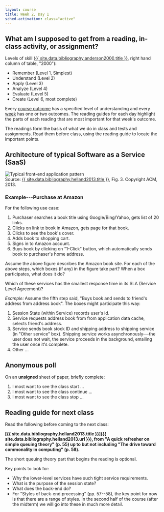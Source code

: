 ```yaml
---
layout: course
title: Week 2, Day 1
sched-activation: class="active"
---
```

## What am I supposed to get from a reading, in-class activity, or assignment?

Levels of skill (<a href="{{ site.data.bibliography.anderson2000.url }}">{{ site.data.bibliography.anderson2000.title }}</a>, right hand column of table, "2000"):

* Remember (Level 1, Simplest)
* Understand (Level 2)
* Apply (Level 3)
* Analyze (Level 4)
* Evaluate (Level 5)
* Create (Level 6, most complete)

Every [course outcome](outcomes.html) has a specified level of understanding
and every [week](schedule.html) has one or two outcomes. The reading guides
for each day highlight the parts of each reading that are most important for
that week's outcome.

<div class="well">The readings form the basis of what we do in class and tests and assignments. Read them before class, using the reading guide to locate the important points.
</div>

## Architecture of typical Software as a Service (SaaS)

<p><img src="http://deliveryimages.acm.org/10.1145/2400000/2398374/figs/f3.jpg" alt="Typical front-end application pattern"/><br/>
Source:&nbsp;<a href="{{ site.data.bibliography.helland2013.url }}">{{ site.data.bibliography.helland2013.title }}</a>, Fig.&nbsp;3. Copyright ACM, 2013.</p>

### Example---Purchase at Amazon

For the following use case:

1. Purchaser searches a book title using Google/Bing/Yahoo, gets list of 20 links.
2. Clicks on link to book in Amazon, gets page for that book.
3. Clicks to see the book's cover.
4. Adds book to shopping cart.
5. Signs in to Amazon account.
6. Buys book by clicking on "1-Click" button, which automatically sends book to purchaser's home address.

Assume the above figure describes the Amazon book site. For each of the
above steps, which boxes (if any) in the figure take part? When a box
participates, what does it do?

Which of these services has the smallest response time in its SLA (Service Level Agreement)?

_Example:_ Assume the fifth step said, "Buys book and sends to friend's address from address book".  The boxes might participate this way:

1. Session State (within Service) records user's id.
2. Service requests address book from from application data cache, selects friend's address.
3. Service sends book stock ID and shipping address to shipping service (in "Other service" box). Shipping service works asynchronously---the user does not wait, the service proceeds in the background, emailing the user once it's complete.
4. Other &hellip;

## Anonymous poll

On an **unsigned** sheet of paper, briefly complete:

1. I most want to see the class start &hellip;
2. I most want to see the class continue &hellip;
3. I most want to see the class stop &hellip;

## Reading guide for next class

Read the following before coming to the next class:

**[{{ site.data.bibliography.helland2013.title }}]({{ site.data.bibliography.helland2013.url }}), from "A quick refresher on simple queuing theory" (p.&nbsp;55) up to but not including "The drive toward commonality in computing" (p.&nbsp;58).**

The short queuing theory part that begins the reading is optional. 

Key points to look for:

* Why the lower-level services have such tight service requirements.
* What is the purpose of the session state?
* What does the back-end do?
* For "Styles of back-end processing" (pp.&nbsp;57--58), the key point for now is that there are a range of styles. In the second half of the course (after the midterm) we will go into these in much more detail.